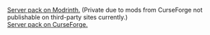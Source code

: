 [Server pack on Modrinth.](https://modrinth.com/modpack/gk1h-server-mi-alliance-pack-server/) (Private due to mods from CurseForge not publishable on third-party sites currently.)  
[Server pack on CurseForge.](https://curseforge.com/minecraft/modpacks/gk1h-server-mi-alliance-pack-server/)

